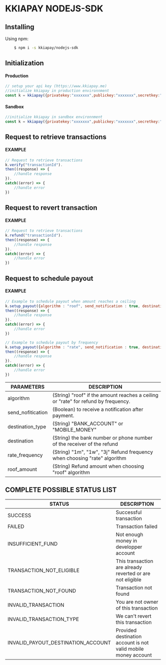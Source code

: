 # KKIAPAY NODEJS-SDK

## Installing

  

Using npm:
```bash
    $ npm i -s kkiapay/nodejs-sdk
```

## Initialization

#### Production
```js
// setup your api key (https://www.kkiapay.me)
//initialize kkiapay in production environnment
const k = kkiapay({privatekey:"xxxxxxx",publickey:"xxxxxxx",secretkey:"xxxxxxx"})
```

#### Sandbox
```js
//initialize kkiapay in sandbox environnment
const k = kkiapay({privatekey:"xxxxxxx",publickey:"xxxxxxx",secretkey:"xxxxxxx",sandbox:true})
```

  

## Request to retrieve transactions 

#### EXAMPLE
```js
// Request to retrieve transactions
k.verify("transactionId").
then((response) => {
    //handle response
}).
catch((error) => {
    //handle error
})
```

## Request to revert transaction 

#### EXAMPLE

```js
// Request to retrieve transactions
k.refund("transactionId").
then((response) => {
    //handle response
}).
catch((error) => {
    //handle error
})
```

## Request to schedule payout 

#### EXAMPLE

```js
// Example to schedule payout when amount reaches a ceiling
k.setup_payout({algorithm : "roof", send_notification : true, destination_type : "MOBILE_MONEY", roof_amount : "1000", destination : "22997000000" }).
then((response) => {
    //handle response
}).
catch((error) => {
    //handle error
})

// Example to schedule payout by frequency
k.setup_payout({algorithm : "rate", send_notification : true, destination_type : "MOBILE_MONEY", rate_frequency : "1m", destination : "22997000000" }).
then((response) => {
    //handle response
}).
catch((error) => {
    //handle error
})
```

| PARAMETERS      | DESCRIPTION             |
| ----------- | ----------------------- |
| algorithm    | (String)   "roof" if the amount reaches a ceiling or "rate" for refund by frequency. |
| send_nofitication      | (Boolean) to receive a notification after payment.                   |
| destination_type    | (String) "BANK_ACCOUNT" or "MOBILE_MONEY"              |
| destination |  (String) the bank number or phone number of the receiver of the refund |
| rate_frequency | (String) "1m", "1w", "3j" Refund frequency when choosing "rate" algorithm  |
| roof_amount | (String) Refund amount when choosing "roof" algorithm  |


## COMPLETE  POSSIBLE STATUS LIST

| STATUS      | DESCRIPTION             |
| ----------- | ----------------------- |
|  SUCCESS    |        Successful transaction                 |
| FAILED      |         Transaction failed                |
| INSUFFICIENT_FUND    | Not enough money in developper  account              |
| TRANSACTION_NOT_ELIGIBLE | This transaction  are already reverted or are not eligible                    |
| TRANSACTION_NOT_FOUND |  Transaction not found |
| INVALID_TRANSACTION | You are not owner of this transaction  |
| INVALID_TRANSACTION_TYPE | We can't revert this transaction  |
| INVALID_PAYOUT_DESTINATION_ACCOUNT | Provided destination account is not valid mobile money account |

